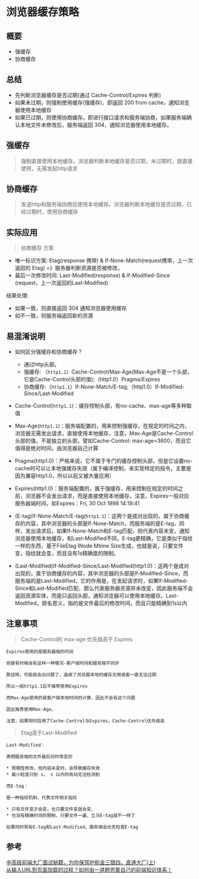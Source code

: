# 浏览器缓存策略

## 概要

- 强缓存
- 协商缓存

## 总结

- 先判断浏览器缓存是否过期(通过 Cache-Control/Expires 判断)
- 如果未过期，则强制使用缓存(强缓存)，即返回 200 from cache，通知浏览器使用本地缓存
- 如果已过期，则使用协商缓存。即进行接口请求和服务端协商，如果服务端确认本地文件未修改后，服务端返回 304，通知浏览器使用本地缓存。

## 强缓存

> 强制直接使用本地缓存。浏览器判断本地缓存是否过期，未过期时，就直接使用，无需发起http请求

## 协商缓存

> 发送http和服务端协商后使用本地缓存。浏览器判断本地缓存是否过期，已经过期时，使用协商缓存

## 实际应用

> 协商缓存 方案

- 唯一标识方案: Etag(response 携带) & If-None-Match(request携带，上一次返回的 Etag) =》服务器判断资源是否被修改，
- 最后一次修改时间: Last-Modified(response) & If-Modified-Since (request，上一次返回的Last-Modified)

结果处理:

* 如果一致，则直接返回 304 通知浏览器使用缓存
* 如不一致，则服务端返回新的资源

## 易混淆说明

- 如何区分强缓存和协商缓存？

    * 通过http头部。
    * 强缓存: （```http1.1```）Cache-Control/Max-Age(Max-Age不是一个头部，它是Cache-Control头部的值);（http1.0）Pragma/Expires
    * 协商缓存:（```http1.1```）If-None-Match/E-tag;（http1.0）If-Modified-Since/Last-Modified

- Cache-Control(```http1.1```)：缓存控制头部，有no-cache、max-age等多种取值
- Max-Age(```http1.1```)：服务端配置的，用来控制强缓存，在规定的时间之内，浏览器无需发出请求，直接使用本地缓存，注意，Max-Age是Cache-Control头部的值，不是独立的头部，譬如Cache-Control: max-age=3600，而且它值得是绝对时间，由浏览器自己计算
- Pragma(http1.0)：严格来说，它不属于专门的缓存控制头部，但是它设置no-cache时可以让本地强缓存失效（属于编译控制，来实现特定的指令，主要是因为兼容http1.0，所以以前又被大量应用）
- Expires(http1.0)：服务端配置的，属于强缓存，用来控制在规定的时间之前，浏览器不会发出请求，而是直接使用本地缓存，注意，Expires一般对应服务器端时间，如Expires：Fri, 30 Oct 1998 14:19:41
- (E-tag)If-None-Match/E-tag(```http1.1```)：这两个是成对出现的，属于协商缓存的内容，其中浏览器的头部是If-None-Match，而服务端的是E-tag，同样，发出请求后，如果If-None-Match和E-tag匹配，则代表内容未变，通知浏览器使用本地缓存，和Last-Modified不同，E-tag更精确，它是类似于指纹一样的东西，基于FileEtag INode Mtime Size生成，也就是说，只要文件变，指纹就会变，而且没有1s精确度的限制。
- (Last-Modified)If-Modified-Since/Last-Modified(http1.0)：这两个是成对出现的，属于协商缓存的内容，其中浏览器的头部是If-Modified-Since，而服务端的是Last-Modified，它的作用是，在发起请求时，如果If-Modified-Since和Last-Modified匹配，那么代表服务器资源并未改变，因此服务端不会返回资源实体，而是只返回头部，通知浏览器可以使用本地缓存。Last-Modified，顾名思义，指的是文件最后的修改时间，而且只能精确到1s以内

## 注意事项

> Cache-Control的 max-age 优先级高于 Expires

```
Expires使用的是服务器端的时间

但是有时候会有这样一种情况-客户端时间和服务端不同步

那这样，可能就会出问题了，造成了浏览器本地的缓存无用或者一直无法过期

所以一般http1.1后不推荐使用Expires

而Max-Age使用的是客户端本地时间的计算，因此不会有这个问题

因此推荐使用Max-Age。

注意，如果同时启用了Cache-Control与Expires，Cache-Control优先级高
```

> Etag高于Last-Modified

```
Last-Modified：

表明服务端的文件最后何时改变的

* 周期性修改，但内容未变时，会导致缓存失效
* 最小粒度只到 s， s 以内的改动无法检测到

而E-tag：

是一种指纹机制，代表文件相关指纹

* 只有文件变才会变，也只要文件变就会变，
* 也没有精确时间的限制，只要文件一遍，立马E-tag就不一样了

如果同时带有E-tag和Last-Modified，服务端会优先检查E-tag
```

## 参考

[中高级前端大厂面试秘籍，为你保驾护航金三银四，直通大厂(上)](https://juejin.im/post/5c64d15d6fb9a049d37f9c20)  
[从输入URL到页面加载的过程？如何由一道题完善自己的前端知识体系！](http://www.dailichun.com/2018/03/12/whenyouenteraurl.html)